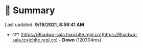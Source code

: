 # 📖 Summary
Last updated: **9/19/2021, 8:59:41 AM**

- `GET` [https://Bhadwa-sala.toxicblte.repl.co](https://Bhadwa-sala.toxicblte.repl.co) - **Down** (120304ms)
